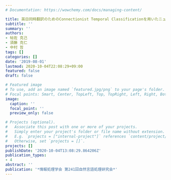 ```yaml
---
# Documentation: https://wowchemy.com/docs/managing-content/

title: 英日同時翻訳のためのConnectionist Temporal Classificationを用いたニューラル機械翻訳
subtitle: ''
summary: ''
authors:
- 帖佐 克己
- 須藤 克仁
- 中村 哲
tags: []
categories: []
date: '2019-08-01'
lastmod: 2020-10-04T22:08:29+09:00
featured: false
draft: false

# Featured image
# To use, add an image named `featured.jpg/png` to your page's folder.
# Focal points: Smart, Center, TopLeft, Top, TopRight, Left, Right, BottomLeft, Bottom, BottomRight.
image:
  caption: ''
  focal_point: ''
  preview_only: false

# Projects (optional).
#   Associate this post with one or more of your projects.
#   Simply enter your project's folder or file name without extension.
#   E.g. `projects = ["internal-project"]` references `content/project/deep-learning/index.md`.
#   Otherwise, set `projects = []`.
projects: []
publishDate: '2020-10-04T13:08:29.864206Z'
publication_types:
- 4
abstract: ''
publication: '*情報処理学会 第241回自然言語処理研究会*'
---
```

